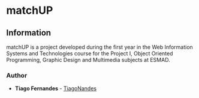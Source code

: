 # matchUP

## Information

matchUP is a project developed during the first year in the Web Information Systems and Technologies course for the Project I, Object Oriented Programming, Graphic Design and Multimedia subjects at ESMAD. 


### Author

* **Tiago Fernandes** - [TiagoNandes](https://github.com/TiagoNandes)

